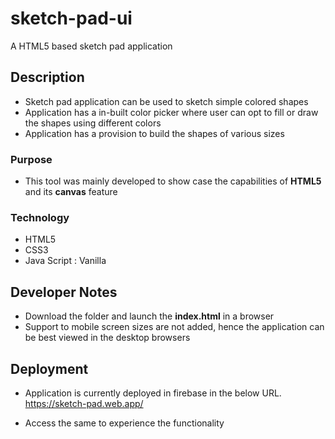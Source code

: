 # sketch-pad-ui

A HTML5 based sketch pad application

## Description

- Sketch pad application can be used to sketch simple colored shapes
- Application has a in-built color picker where user can opt to fill or draw the shapes using different colors
- Application has a provision to build the shapes of various sizes

### Purpose

- This tool was mainly developed to show case the capabilities of **HTML5** and its **canvas** feature

### Technology

- HTML5
- CSS3
- Java Script : Vanilla

## Developer Notes

- Download the folder and launch the **index.html** in a browser
- Support to mobile screen sizes are not added, hence the application can be best viewed in the desktop browsers

## Deployment

- Application is currently deployed in firebase in the below URL.
  https://sketch-pad.web.app/
  
- Access the same to experience the functionality
